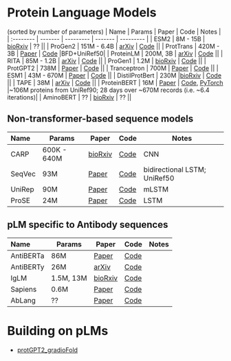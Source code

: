 # Protein Language Models
(sorted by number of parameters)
| Name | Params | Paper | Code | Notes |
| :-------- | -------  | --------- | ------- | --------- |
| ESM2 | 8M - 15B | [bioRxiv](https://www.biorxiv.org/content/10.1101/2022.07.20.500902v1) | ?? ||
| ProGen2 | 151M - 6.4B | [arXiv](https://arxiv.org/abs/2206.13517) | [Code](https://github.com/salesforce/progen/tree/main/progen2) ||
| ProtTrans | 420M - 3B | [Paper](https://ieeexplore.ieee.org/document/9477085/) | [Code](https://github.com/agemagician/ProtTrans) |BFD+UniRef50|
| ProteinLM | 200M, 3B | [arXiv](https://arxiv.org/abs/2108.07435) | [Code](https://github.com/THUDM/ProteinLM) ||
| RITA | 85M - 1.2B | [arXiv](https://arxiv.org/abs/2205.05789) | [Code](https://github.com/lightonai/RITA) ||
| ProGen1 | 1.2M | [bioRxiv](https://www.biorxiv.org/content/10.1101/2020.03.07.982272v2) | [Code](https://github.com/salesforce/progen) ||
| ProtGPT2 | 738M | [Paper](https://www.nature.com/articles/s41467-022-32007-7) | [Code](https://huggingface.co/nferruz/ProtGPT2) ||
| Tranceptron | 700M | [Paper](https://proceedings.mlr.press/v162/notin22a.html) | [Code](https://github.com/OATML-Markslab/Tranception) ||
| ESM1 | 43M - 670M | [Paper](https://www.pnas.org/doi/10.1073/pnas.2016239118) | [Code](https://github.com/facebookresearch/esm) ||
| DistilProtBert | 230M |[bioRxiv](https://www.biorxiv.org/content/early/2022/05/10/2022.05.09.491157) | [Code](https://github.com/yarongef/DistilProtBert) ||
| TAPE | 38M | [arXiv](https://arxiv.org/abs/1906.08230) | [Code](https://github.com/songlab-cal/tape) ||
| ProteinBERT | 16M | [Paper](https://doi.org/10.1093/bioinformatics/btac020) | [Code](https://github.com/nadavbra/protein_bert), [PyTorch](https://github.com/lucidrains/protein-bert-pytorch) |~106M proteins from UniRef90; 28 days over ~670M records (i.e. ~6.4 iterations)|
| AminoBERT | ?? | [bioRxiv](https://www.biorxiv.org/content/10.1101/2021.08.02.454840v1) |  ?? ||

## Non-transformer-based sequence models
| Name | Params | Paper | Code | Notes |
| :-------- | -------  | --------- | ------- | --------- |
| CARP | 600K - 640M  | [bioRxiv](https://www.biorxiv.org/content/10.1101/2022.05.19.492714v2) | [Code](https://github.com/microsoft/protein-sequence-models)| CNN |
| SeqVec | 93M | [Paper](https://bmcbioinformatics.biomedcentral.com/articles/10.1186/s12859-019-3220-8) | [Code](https://github.com/mheinzinger/SeqVec)| bidirectional LSTM; UniRef50 |
| UniRep | 90M | [Paper](https://www.nature.com/articles/s41592-019-0598-1)| [Code](https://github.com/churchlab/UniRep)| mLSTM |
| ProSE | 24M | [Paper](https://www.sciencedirect.com/science/article/pii/S2405471221002039) | [Code](https://github.com/tbepler/prose) | LSTM |

## pLM specific to Antibody sequences
| Name | Params | Paper | Code | Notes |
| :-------- | -------  | --------- | ------- | --------- |
| AntiBERTa | 86M | [Paper](https://www.sciencedirect.com/science/article/pii/S2666389922001052) | [Code](https://github.com/alchemab/antiberta) ||
| AntiBERTy | 26M | [arXiv](https://arxiv.org/abs/2112.07782) | [Code](https://pypi.org/project/antiberty) ||
| IgLM |1.5M, 13M| [bioRxiv](https://www.biorxiv.org/content/10.1101/2021.12.13.472419v1.full) | [Code](https://github.com/Graylab/IgLM) ||
| Sapiens | 0.6M | [Paper](https://www.tandfonline.com/doi/full/10.1080/19420862.2021.2020203) | [Code](https://github.com/Merck/BioPhi) ||
| AbLang | ?? | [Paper](https://academic.oup.com/bioinformaticsadvances/article/2/1/vbac046/6609807) | [Code](https://github.com/oxpig/AbLang) ||

# Building on pLMs
- [protGPT2_gradioFold](https://huggingface.co/spaces/Gradio-Blocks/protGPT2_gradioFold) 
